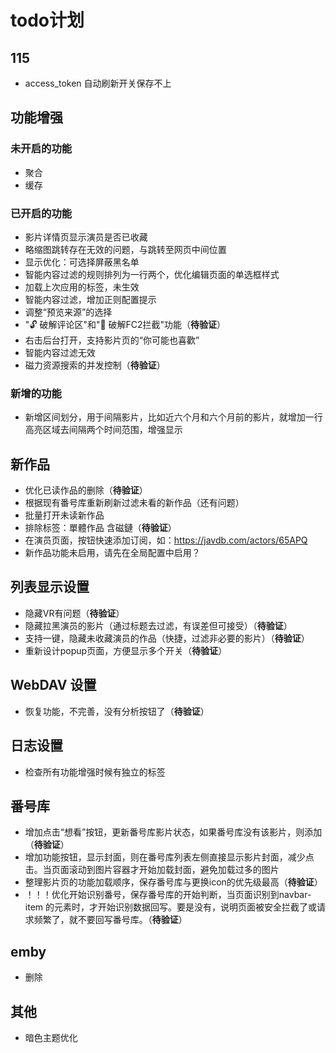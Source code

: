 # todo计划
## 115
- access_token 自动刷新开关保存不上
  
## 功能增强
### 未开启的功能
- 聚合
- 缓存
  
### 已开启的功能
- 影片详情页显示演员是否已收藏
- 略缩图跳转存在无效的问题，与跳转至网页中间位置
- 显示优化：可选择屏蔽黑名单
- 智能内容过滤的规则排列为一行两个，优化编辑页面的单选框样式
- 加载上次应用的标签，未生效
- 智能内容过滤，增加正则配置提示
- 调整“预览来源”的选择
- "🔓 破解评论区"和"🚫 破解FC2拦截"功能（**待验证**）
- 右击后台打开，支持影片页的“你可能也喜歡”
- 智能内容过滤无效
- 磁力资源搜索的并发控制（**待验证**）

### 新增的功能
- 新增区间划分，用于间隔影片，比如近六个月和六个月前的影片，就增加一行高亮区域去间隔两个时间范围，增强显示

## 新作品
- 优化已读作品的删除（**待验证**）
- 根据现有番号库重新刷新过滤未看的新作品（还有问题）
- 批量打开未读新作品
- 排除标签：單體作品 含磁鏈（**待验证**）
- 在演员页面，按钮快速添加订阅，如：https://javdb.com/actors/65APQ
- 新作品功能未启用，请先在全局配置中启用？

## 列表显示设置
- 隐藏VR有问题（**待验证**）
- 隐藏拉黑演员的影片（通过标题去过滤，有误差但可接受）（**待验证**）
- 支持一键，隐藏未收藏演员的作品（快捷，过滤非必要的影片）（**待验证**）
- 重新设计popup页面，方便显示多个开关（**待验证**）
  
## WebDAV 设置
- 恢复功能，不完善，没有分析按钮了（**待验证**）
  
## 日志设置
- 检查所有功能增强时候有独立的标签

## 番号库
- 增加点击“想看”按钮，更新番号库影片状态，如果番号库没有该影片，则添加（**待验证**）
- 增加功能按钮，显示封面，则在番号库列表左侧直接显示影片封面，减少点击。当页面滚动到图片容器才开始加载封面，避免加载过多的图片
- 整理影片页的功能加载顺序，保存番号库与更换icon的优先级最高（**待验证**）
- ！！！优化开始识别番号，保存番号库的开始判断，当页面识别到navbar-item 的元素时，才开始识别数据回写。要是没有，说明页面被安全拦截了或请求频繁了，就不要回写番号库。（**待验证**）

## emby
- 删除
  
## 其他
- 暗色主题优化

